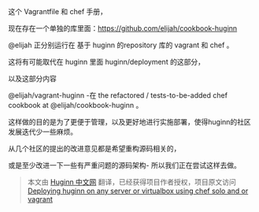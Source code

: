 这个 Vagrantfile 和 chef 手册，

现在存在一个单独的库里面：https://github.com/elijah/cookbook-huginn

@elijah 正分别运行在 基于 huginn 的repository 库的 vagrant 和 chef 。 

这将有可能取代在 huginn 里面 huginn/deployment 的这部分，

以及这部分内容

@elijah/vagrant-huginn -在 the refactored / tests-to-be-added chef cookbook at @elijah/cookbook-huginn 。


这样做的目的是为了更便于管理，以及更好地进行实施部署，使得huginn的社区发展迭代少一些麻烦。

从几个社区的提出的改进意见都是希望重构源码相关的，

或是至少改进一下一些有严重问题的源码架构- 所以我们正在尝试这样去做。


> 本文由 [Huginn 中文网](http://huginn.cn) 翻译，已经获得项目作者授权，项目原文访问 [Deploying huginn on any server or virtualbox using chef solo and or vagrant](https://github.com/cantino/huginn/wiki/Deploying-huginn-on-any-server-or-virtualbox-using-chef-solo-and-or-vagrant)


